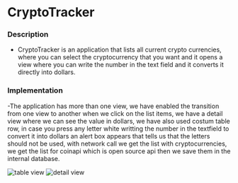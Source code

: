 # CryptoTracker


### Description

- CryptoTracker is an application that lists all current crypto currencies, where you can select the cryptocurrency that you want and it opens a view where you can 
write the number in the text field and it converts it directly into dollars.

### Implementation

-The application has more than one view, we have enabled the transition from one view to another when we click on the list items, 
 we have a detail view where we can see the value in dollars, we have also used costum table row, in case you press any letter white writting the number in the textfield
 to convert it into dollars an alert box appears that tells us that the letters should not be used, with network call we get the list with cryptocurrencies, 
 we get the list for coinapi which is open source api then we save them in the internal database.


![table view](https://firebasestorage.googleapis.com/v0/b/delicieux-5b867.appspot.com/o/readme%2FScreenshot%20from%202020-07-20%2023-54-28.png?alt=media&token=67ec64d3-ebd0-439c-99a8-f0611a797f1c)
![detail view](https://firebasestorage.googleapis.com/v0/b/delicieux-5b867.appspot.com/o/readme%2FScreenshot%20from%202020-07-20%2023-54-54.png?alt=media&token=fc744816-bc4c-4601-ae47-495ddf162c22)
